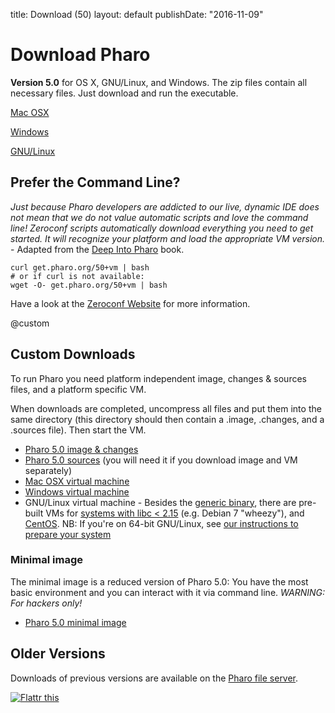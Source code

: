 title: Download (50)layout: defaultpublishDate: "2016-11-09"<div class="teaser"># Download Pharo**Version 5.0** for OS X, GNU/Linux, and Windows. The zip files contain all necessary files. Just download and run the executable.<a class="btn download" href="http://files.pharo.org/platform/Pharo5.0-mac.zip"><i class="fa fa-apple"></i> Mac OSX</a><a class="btn download" href="http://files.pharo.org/platform/Pharo5.0-win.zip"><i class="fa fa-windows"></i> Windows</a><a class="btn download" href="http://pharo.org/gnu-linux-installation-50"><i class="fa fa-linux"></i> GNU/Linux</a></div>## Prefer the Command Line?_Just because Pharo developers are addicted to our live, dynamic IDE does not mean that we do not value automatic scripts and love the command line! Zeroconf scripts automatically download everything you need to get started. It will recognize your platform and load the appropriate VM version._ - Adapted from the [Deep Into Pharo](http://deepintopharo.com/) book.```language=Bashcurl get.pharo.org/50+vm | bash
# or if curl is not available:
wget -O- get.pharo.org/50+vm | bash```Have a look at the [Zeroconf Website](http://get.pharo.org/) for more information.@custom## Custom DownloadsTo run Pharo you need platform independent image, changes & sources files, and a platform specific VM.When downloads are completed, uncompress all files and put them into the same directory \(this directory should then contain a .image, .changes, and a .sources file\). Then start the VM.- [Pharo 5.0 image & changes](http://files.pharo.org/get-files/50/pharo.zip)- [Pharo 5.0 sources](http://files.pharo.org/get-files/50/sources.zip) \(you will need it if you download image and VM separately\)- [Mac OSX virtual machine](http://files.pharo.org/get-files/50/pharo-mac-stable.zip)- [Windows virtual machine](http://files.pharo.org/get-files/50/pharo-win-stable.zip)- GNU/Linux virtual machine - Besides the [generic binary](http://files.pharo.org/get-files/50/pharo-linux-stable.zip), there are pre-built VMs for [systems with libc < 2.15](http://files.pharo.org/vm/pharo-spur32/linux/old-libc/Pharo-VM-linux-oldLibC.zip) \(e.g. Debian 7 "wheezy"\), and [CentOS](http://files.pharo.org/vm/pharo-spur32/linux/centos/latest.zip). NB: If you're on 64-bit GNU/Linux, see [our instructions to prepare your system](http://pharo.org/gnu-linux-installation#64-bit-System-Setup)<!--- *Raspbian virtual machine (not JIT)>http://files.pharo.org/vm/pharoS/raspbian/latest.zip*-->### Minimal imageThe minimal image is a reduced version of Pharo 5.0: You have the most basic environment and you can interact with it via command line. _WARNING: For hackers only!_- [Pharo 5.0 minimal image](http://files.pharo.org/get-files/50/pharo-minimal.zip) <!--@development!! Development version: Pharo6If you want to contribute you will need the latest development version:- Download latest *Pharo6 image>http://files.pharo.org/get-files/60/pharo.zip*- Download latest Pharo6 Virtual Machine: *Linux>http://files.pharo.org/get-files/60/pharo-linux-stable.zip* | *Mac>http://files.pharo.org/get-files/60/pharo-mac-stable.zip* | *Windows>http://files.pharo.org/get-files/60/pharo-win-stable.zip*- Download *Pharo 6.0 sources>http://files.pharo.org/get-files/60/sources.zip*- CI Server: *https://ci.inria.fr/pharo/*-->## Older VersionsDownloads of previous versions are available on the [Pharo file server](http://files.pharo.org/).<a href="https://flattr.com/submit/auto?user_id=Pharo&url=http%3A%2F%2Fpharo.org" target="_blank"><img src="//button.flattr.com/flattr-badge-large.png" alt="Flattr this" title="Flattr this" border="0"></a>
